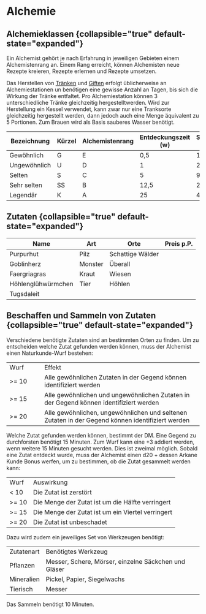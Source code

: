 # Alchemie

<primary-label ref="mechanics"/>

## Alchemieklassen {collapsible="true" default-state="expanded"}

<p>
Ein Alchemist gehört je nach Erfahrung in jeweiligen Gebieten einem Alchemistenrang an. Einem Rang erreicht, können
Alchemisten neue Rezepte kreieren, Rezepte erlernen und Rezepte umsetzen.
</p>
<p>
Das Herstellen von <a href="Potions.md">Tränken</a> und <a href="Poisons.md">Giften</a> erfolgt üblicherweise an
Alchemiestationen un benötigen eine gewisse Anzahl an Tagen, bis sich die Wirkung der Tränke entfaltet. Pro
Alchemiestation können 3 unterschiedliche Tränke gleichzeitig hergestelltwerden. Wird zur Herstellung ein Kessel
verwendet, kann zwar nur eine Tranksorte gleichzeitig hergestellt werden, dann jedoch auch eine Menge äquivalent zu
5 Portionen. Zum Brauen wird als Basis sauberes Wasser benötigt.
</p>

| Bezeichnung  | Kürzel | Alchemistenrang | Entdeckungszeit (w) | Studienzeit (d) | Herstellungszeit (d) |
|--------------|--------|-----------------|---------------------|-----------------|----------------------|
| Gewöhnlich   | G      | E               | 0,5                 | 1               | 0,5                  |
| Ungewöhnlich | U      | D               | 1                   | 2               | 1                    |
| Selten       | S      | C               | 5                   | 9               | 2                    |
| Sehr selten  | SS     | B               | 12,5                | 22              | 5                    |
| Legendär     | K      | A               | 25                  | 44              | 10                   |

## Zutaten {collapsible="true" default-state="expanded"}

| Name               | Art     | Orte             | Preis p.P. |
|--------------------|---------|------------------|------------|
| Purpurhut          | Pilz    | Schattige Wälder |            |
| Goblinherz         | Monster | Überall          |            |
| Faergriagras       | Kraut   | Wiesen           |            |
| Höhlenglühwürmchen | Tier    | Höhlen           |            |
| Tugsdaleit         |         |                  |            |

## Beschaffen und Sammeln von Zutaten {collapsible="true" default-state="expanded"}

<tabs>
<tab title="Beschaffen">
Verschiedene benötigte Zutaten sind an bestimmten Orten zu finden. Um zu entscheiden welche Zutat gefunden
werden können, muss der Alchemist einen Naturkunde-Wurf bestehen:
<table>
<tr><td width="75">Wurf</td><td>Effekt</td></tr>
<tr><td width="75">&gt;= 10</td><td>Alle gewöhnlichen Zutaten in der Gegend können identifiziert werden</td></tr>
<tr><td width="75">&gt;= 15</td><td>Alle gewöhnlichen und ungewöhnlichen Zutaten in der Gegend können identifiziert werden</td></tr>
<tr><td width="75">&gt;= 20</td><td>Alle gewöhnlichen, ungewöhnlichen und seltenen Zutaten in der Gegend können identifiziert werden</td></tr>
</table>
Welche Zutat gefunden werden können, bestimmt der DM. Eine Gegend zu durchforsten benötigt 15 Minuten. Zum
Wurf kann eine +3 addiert werden, wenn weitere 15 Minuten gesucht werden. Dies ist zweimal möglich.
</tab>
<tab title="Sammeln">
Sobald eine Zutat entdeckt wurde, muss der Alchemist einen d20 + dessen Arkane Kunde Bonus werfen, um zu bestimmen,
ob die Zutat gesammelt werden kann:
<table>
<tr><td>Wurf</td><td>Auswirkung</td></tr>
<tr><td>&lt; 10</td><td>Die Zutat ist zerstört</td></tr>
<tr><td>&gt;= 10</td><td>Die Menge der Zutat ist um die Hälfte verringert</td></tr>
<tr><td>&gt;= 15</td><td>Die Menge der Zutat ist um ein Viertel verringert</td></tr>
<tr><td>&gt;= 20</td><td>Die Zutat ist unbeschadet</td></tr>
</table>
Dazu wird zudem ein jeweiliges Set von Werkzeugen benötigt:
<table>
<tr><td>Zutatenart</td><td>Benötigtes Werkzeug</td></tr>
<tr><td>Pflanzen</td><td>Messer, Schere, Mörser, einzelne Säckchen und Gläser</td></tr>
<tr><td>Mineralien</td><td>Pickel, Papier, Siegelwachs</td></tr>
<tr><td>Tierisch</td><td>Messer</td></tr>
</table>
Das Sammeln benötigt 10 Minuten.
</tab>
</tabs>
